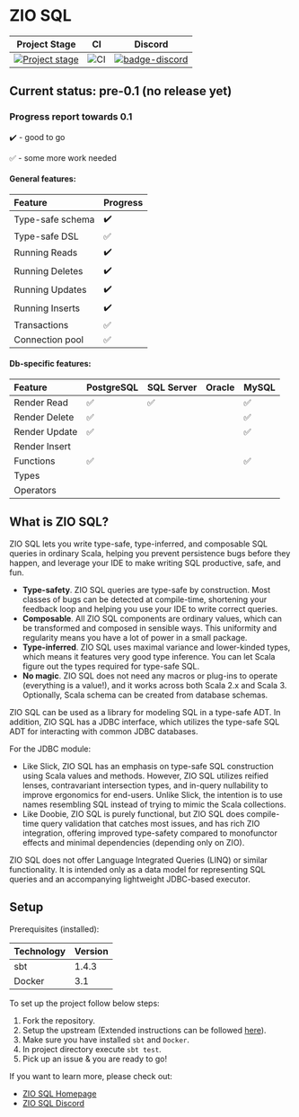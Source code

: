 # ZIO SQL

| Project Stage | CI | Discord |
| --- | --- | --- |
| [![Project stage][Stage]][Stage-Page] | ![CI][badge-ci] | [![badge-discord]][link-discord] |

## Current status: pre-0.1 (no release yet)

### Progress report towards 0.1

:heavy_check_mark: - good to go

:white_check_mark: - some more work needed

#### General features:
Feature | Progress
:------------ | :-------------
Type-safe schema | :heavy_check_mark:
Type-safe DSL | :white_check_mark:
Running Reads | :heavy_check_mark:
Running Deletes | :heavy_check_mark:
Running Updates | :heavy_check_mark:
Running Inserts | :heavy_check_mark:
Transactions | :white_check_mark:
Connection pool | :white_check_mark:

#### Db-specific features:

Feature | PostgreSQL | SQL Server | Oracle | MySQL
:------------ | :-------------| :-------------| :-------------| :-------------
Render Read | :white_check_mark: | :white_check_mark: | | :white_check_mark: |
Render Delete | :white_check_mark: | | | :white_check_mark: | 
Render Update | :white_check_mark: | | | :white_check_mark: |
Render Insert | | | |
Functions     | :white_check_mark: | | | :white_check_mark: |
Types         | | | |
Operators     | | | |

## What is ZIO SQL?
ZIO SQL lets you write type-safe, type-inferred, and composable SQL queries in ordinary Scala, helping you prevent persistence bugs before they happen, and leverage your IDE to make writing SQL productive, safe, and fun. 

 * **Type-safety**. ZIO SQL queries are type-safe by construction. Most classes of bugs can be detected at compile-time, shortening your feedback loop and helping you use your IDE to write correct queries.
 * **Composable**. All ZIO SQL components are ordinary values, which can be transformed and composed in sensible ways. This uniformity and regularity means you have a lot of power in a small package.
 * **Type-inferred**. ZIO SQL uses maximal variance and lower-kinded types, which means it features very good type inference. You can let Scala figure out the types required for type-safe SQL.
 * **No magic**. ZIO SQL does not need any macros or plug-ins to operate (everything is a value!), and it works across both Scala 2.x and Scala 3. Optionally, Scala schema can be created from database schemas.
 
ZIO SQL can be used as a library for modeling SQL in a type-safe ADT. In addition, ZIO SQL has a JDBC interface, which utilizes the type-safe SQL ADT for interacting with common JDBC databases.

For the JDBC module: 

 - Like Slick, ZIO SQL has an emphasis on type-safe SQL construction using Scala values and methods. However, ZIO SQL utilizes reified lenses, contravariant intersection types, and in-query nullability to improve ergonomics for end-users. Unlike Slick, the intention is to use names resembling SQL instead of trying to mimic the Scala collections.
 - Like Doobie, ZIO SQL is purely functional, but ZIO SQL does compile-time query validation that catches most issues, and has rich ZIO integration, offering improved type-safety compared to monofunctor effects and minimal dependencies (depending only on ZIO).

ZIO SQL does not offer Language Integrated Queries (LINQ) or similar functionality. It is intended only as a data model for representing SQL queries and an accompanying lightweight JDBC-based executor.

[badge-ci]: https://github.com/zio/zio-sql/workflows/CI/badge.svg
[badge-discord]: https://img.shields.io/discord/629491597070827530?logo=discord "chat on discord"
[link-discord]: https://discord.gg/2ccFBr4 "Discord"
[Stage]: https://img.shields.io/badge/Project%20Stage-Experimental-yellow.svg
[Stage-Page]: https://github.com/zio/zio/wiki/Project-Stages

## Setup
Prerequisites (installed):

 | Technology   |   Version        |  
 | ------------ | ---------------- |
 | sbt          |    1.4.3         |
 | Docker       |    3.1           |
 
To set up the project follow below steps:
1. Fork the repository.
2. Setup the upstream (Extended instructions can be followed [here](https://docs.github.com/en/free-pro-team@latest/github/getting-started-with-github/fork-a-repo)).
3. Make sure you have installed `sbt` and `Docker`.
4. In project directory execute `sbt test`.
5. Pick up an issue & you are ready to go!

If you want to learn more, please check out:

 - [ZIO SQL Homepage](https://zio.github.io/zio-sql)
 - [ZIO SQL Discord](https://discord.gg/2ccFBr4)

